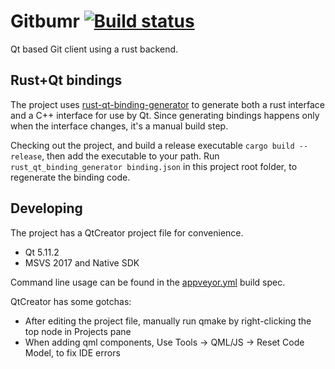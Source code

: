 # Gitbumr [![Build status](https://ci.appveyor.com/api/projects/status/211dlbqs63w61har?svg=true)](https://ci.appveyor.com/project/stofte/gitbumr)

Qt based Git client using a rust backend.

## Rust+Qt bindings

The project uses [rust-qt-binding-generator](https://github.com/KDE/rust-qt-binding-generator) to generate
both a rust interface and a C++ interface for use by Qt. Since generating bindings happens only when the 
interface changes, it's a manual build step.

Checking out the project, and build a release executable `cargo build --release`, then add the executable
to your path. Run `rust_qt_binding_generator binding.json` in this project root folder, to regenerate the
binding code.

## Developing

The project has a QtCreator project file for convenience.

 - Qt 5.11.2
 - MSVS 2017 and Native SDK

Command line usage can be found in the [appveyor.yml](appveyor.yml) build spec.

QtCreator has some gotchas:

 - After editing the project file, manually run qmake by right-clicking the top node in Projects pane
 - When adding qml components, Use Tools -> QML/JS -> Reset Code Model, to fix IDE errors
